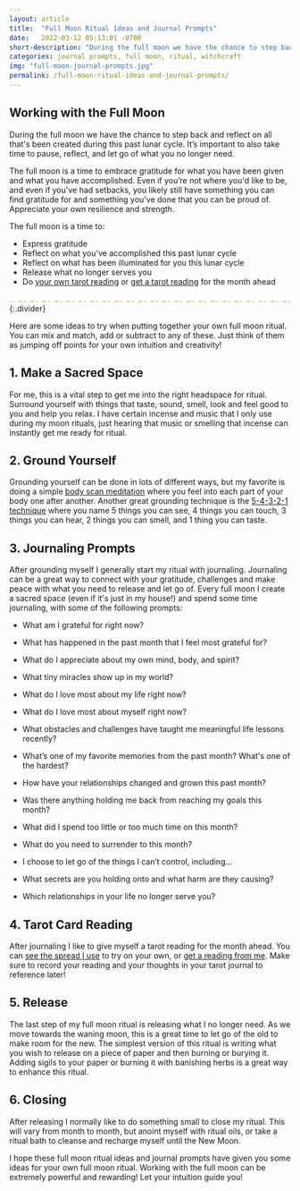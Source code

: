 ```yaml
---
layout: article
title:  "Full Moon Ritual Ideas and Journal Prompts"
date:   2022-03-12 05:13:01 -0700
short-description: "During the full moon we have the chance to step back and reflect on all that's been created during this past lunar cycle. It’s important to also take time to pause, reflect, and let go of what you no longer need."
categories: journal prompts, full moon, ritual, witchcraft
img: "full-moon-journal-prompts.jpg"
permalink: /full-moon-ritual-ideas-and-journal-prompts/
---
```

## Working with the Full Moon
During the full moon we have the chance to step back and reflect on all that's been created during this past lunar cycle. It’s important to also take time to pause, reflect, and let go of what you no longer need.

The full moon is a time to embrace gratitude for what you have been given and what you have accomplished. Even if you’re not where you'd like to be, and even if you've had setbacks, you likely still have something you can find gratitude for and something you've done that you can be proud of. Appreciate your own resilience and strength.

The full moon is a time to:
* Express gratitude
* Reflect on what you've accomplished this past lunar cycle
* Reflect on what has been illuminated for you this lunar cycle
* Release what no longer serves you
* Do [your own tarot reading](/free-tarot-spreads/full-moon-tarot-spread) or [get a tarot reading](https://shop.arabellascraft.com/l/MonthAheadTarotReading) for the month ahead

![](/assets/img/divider.svg){:.divider}

Here are some ideas to try when putting together your own full moon ritual. You can mix and match, add or subtract to any of these. Just think of them as jumping off points for your own intuition and creativity!

## 1. Make a Sacred Space
For me, this is a vital step to get me into the right headspace for ritual. Surround yourself with things that taste, sound, smell, look and feel good to you and help you relax. I have certain incense and music that I only use during my moon rituals, just hearing that music or smelling that incense can instantly get me ready for ritual.

## 2. Ground Yourself
Grounding yourself can be done in lots of different ways, but my favorite is doing a simple [body scan meditation](https://stopbreathethink.com/anxiety/body-scan/) where you feel into each part of your body one after another. Another great grounding technique is the [5-4-3-2-1 technique](https://www.mondaycampaigns.org/wp-content/uploads/2021/06/destress-monday-infographic-54321-grounding-technique.png) where you name 5 things you can see, 4 things you can touch, 3 things you can hear, 2 things you can smell, and 1 thing you can taste.

## 3. Journaling Prompts
After grounding myself I generally start my ritual with journaling. Journaling can be a great way to connect with your gratitude, challenges and make peace with what you need to release and let go of. Every full moon I create a sacred space (even if it's just in my house!) and spend some time journaling, with some of the following prompts:

* What am I grateful for right now?
* What has happened in the past month that I feel most grateful for?
* What do I appreciate about my own mind, body, and spirit?
* What tiny miracles show up in my world?
* What do I love most about my life right now?
* What do I love most about myself right now?

* What obstacles and challenges have taught me meaningful life lessons recently?
* What’s one of my favorite memories from the past month? What's one of the hardest?
* How have your relationships changed and grown this past month?
* Was there anything holding me back from reaching my goals this month?
* What did I spend too little or too much time on this month?

* What do you need to surrender to this month?
* I choose to let go of the things I can’t control, including…
* What secrets are you holding onto and what harm are they causing?
* Which relationships in your life no longer serve you?

## 4. Tarot Card Reading
After journaling I like to give myself a tarot reading for the month ahead. You can [see the spread I use](/free-tarot-spreads/full-moon-tarot-spread) to try on your own, or [get a reading from me](https://shop.arabellascraft.com/l/MonthAheadTarotReading). Make sure to record your reading and your thoughts in your tarot journal to reference later!

## 5. Release
The last step of my full moon ritual is releasing what I no longer need. As we move towards the waning moon, this is a great time to let go of the old to make room for the new. The simplest version of this ritual is writing what you wish to release on a piece of paper and then burning or burying it. Adding sigils to your paper or burning it with banishing herbs is a great way to enhance this ritual.

## 6. Closing
After releasing I normally like to do something small to close my ritual. This will vary from month to month, but anoint myself with ritual oils, or take a ritual bath to cleanse and recharge myself until the New Moon.

I hope these full moon ritual ideas and journal prompts have given you some ideas for your own full moon ritual. Working with the full moon can be extremely powerful and rewarding! Let your intuition guide you!
